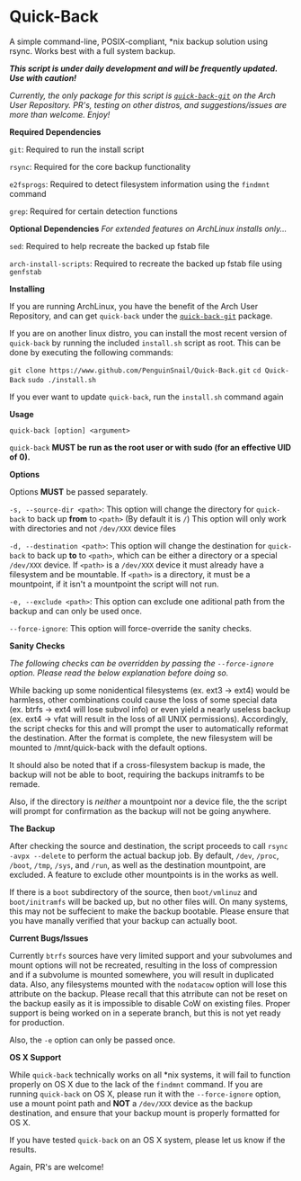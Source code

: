 # Quick-Back
A simple command-line, POSIX-compliant, *nix backup solution using rsync. Works best with a full system backup.

***This script is under daily development and will be frequently updated. Use with caution!***

*Currently, the only package for this script is [`quick-back-git`](https://aur.archlinux.org/packages/quick-back-git) on the Arch User Repository. PR's, testing on other distros, and suggestions/issues are more than welcome. Enjoy!*


__Required Dependencies__

`git`: Required to run the install script

`rsync`: Required for the core backup functionality

`e2fsprogs`: Required to detect filesystem information using the `findmnt` command

`grep`: Required for certain detection functions

__Optional Dependencies__
*For extended features on ArchLinux installs only...*

`sed`: Required to help recreate the backed up fstab file

`arch-install-scripts`: Required to recreate the backed up fstab file using `genfstab`

__Installing__

If you are running ArchLinux, you have the benefit of the Arch User Repository, and can get `quick-back` under the [`quick-back-git`](https://aur.archlinux.org/packages/quick-back-git) package.

If you are on another linux distro, you can install the most recent version of `quick-back` by running the included `install.sh` script as root. This can be done by executing the following commands:

`git clone https://www.github.com/PenguinSnail/Quick-Back.git`
`cd Quick-Back`
`sudo ./install.sh`

If you ever want to update `quick-back`, run the `install.sh` command again

__Usage__

`quick-back [option] <argument>` 

`quick-back` **MUST be run as the root user or with sudo (for an effective UID of 0).**

__Options__

Options **MUST** be passed separately.

`-s, --source-dir <path>`: This option will change the directory for `quick-back` to back up **from** to `<path>` (By default it is `/`) This option will only work with directories and not `/dev/XXX` device files

`-d, --destination <path>`: This  option will change the destination for `quick-back` to back up **to** to `<path>`, which can be either a directory or a special `/dev/XXX` device. If `<path>` is a `/dev/XXX` device it must already have a filesystem and be mountable. If `<path>` is a directory, it must be a mountpoint, if it isn't a mountpoint the script will not run.

`-e, --exclude <path>`: This option can exclude one aditional path from the backup and can only be used once.

`--force-ignore`: This option will force-override the sanity checks.

__Sanity Checks__

*The following checks can be overridden by passing the `--force-ignore` option. Please read the below explanation before doing so.*

While backing up some nonidentical filesystems (ex. ext3 -> ext4) would be harmless, other combinations could cause the loss of some special data (ex. btrfs -> ext4 will lose subvol info) or even yield a nearly useless backup (ex. ext4 -> vfat will result in the loss of all UNIX permissions). Accordingly, the script checks for this and will prompt the user to automatically reformat the destination. After the format is complete, the new filesystem will be mounted to /mnt/quick-back with the default options. 

It should also be noted that if a cross-filesystem backup is made, the backup will not be able to boot, requiring the backups initramfs to be remade.

Also, if the directory is *neither* a mountpoint nor a device file, the the script will prompt for confirmation as the backup will not be going anywhere.

__The Backup__

After checking the source and destination, the script proceeds to call `rsync -avpx --delete` to perform the actual backup job. By default, `/dev`, `/proc`, `/boot`, `/tmp`, `/sys`, and `/run`, as well as the destination mountpoint, are excluded. A feature to exclude other mountpoints is in the works as well.

If there is a `boot` subdirectory of the source, then `boot/vmlinuz` and `boot/initramfs` will be backed up, but no other files will. On many systems, this may not be suffecient to make the backup bootable. Please ensure that you have manally verified that your backup can actually boot.

__Current Bugs/Issues__

Currently `btrfs` sources have very limited support and your subvolumes and mount options will not be recreated, resulting in the loss of compression and if a subvolume is mounted somewhere, you will result in duplicated data. Also, any filesystems mounted with the `nodatacow` option will lose this attribute on the backup. Please recall that this atrribute can not be reset on the backup easily as it is impossible to disable CoW on existing files. Proper support is being worked on in a seperate branch, but this is not yet ready for production.

Also, the `-e` option can only be passed once.

__OS X Support__

While `quick-back` technically works on all *nix systems, it will fail to function properly on OS X due to the lack of the `findmnt` command. If you are running `quick-back` on OS X, please run it with the `--force-ignore` option, use a mount point path and __NOT__ a `/dev/XXX` device as the backup destination, and ensure that your backup mount is properly formatted for OS X.

If you have tested `quick-back` on an OS X system, please let us know if the results.

Again, PR's are welcome!
